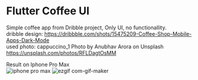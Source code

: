 # Flutter Coffee UI
Simple coffee app from Dribble project, Only UI, no functionallity.\
dribble design: https://dribbble.com/shots/15475209-Coffee-Shop-Mobile-Apps-Dark-Mode \
used photo: cappuccino_1 Photo by Anubhav Arora on Unsplash https://unsplash.com/photos/RFLDagtOsMM


Result on Iphone Pro Max \
![iphone pro max](https://user-images.githubusercontent.com/26691811/202741467-f1c37841-fed5-49d1-b20d-7539b4d1ce75.png)
![ezgif com-gif-maker](https://user-images.githubusercontent.com/26691811/202750624-771265a5-07be-4b7f-a710-cc9c1b7d905a.gif)
